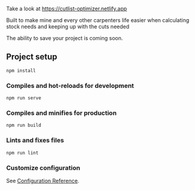 Take a look at https://cutlist-optimizer.netlify.app

Built to make mine and every other carpenters life easier when calculating stock needs and keeping up with the cuts needed

The ability to save your project is coming soon.

## Project setup
```
npm install
```

### Compiles and hot-reloads for development
```
npm run serve
```

### Compiles and minifies for production
```
npm run build
```

### Lints and fixes files
```
npm run lint
```

### Customize configuration
See [Configuration Reference](https://cli.vuejs.org/config/).
